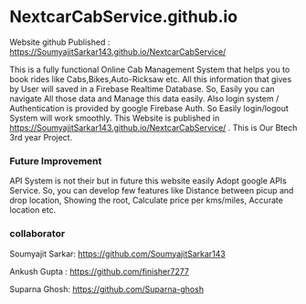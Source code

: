 # NextcarCabService.github.io

Website github Published : https://SoumyajitSarkar143.github.io/NextcarCabService/ 

This is a fully functional Online Cab Management System that helps you to book rides like Cabs,Bikes,Auto-Ricksaw etc. All this information that gives by User will saved in a Firebase Realtime Database. So, Easily you can navigate All those data and Manage this data easily. Also login system / Authentication is provided by google Firebase Auth. So Easily login/logout System will work smoothly. This Website is published in https://SoumyajitSarkar143.github.io/NextcarCabService/  . This is Our Btech 3rd year Project. 

### Future Improvement
API System is not their but in future this website easily Adopt google APIs Service.
So, you can develop few features like Distance between picup and drop location,
Showing the root,
Calculate price per kms/miles,
Accurate location etc.


### collaborator

Soumyajit Sarkar: https://github.com/SoumyajitSarkar143

Ankush Gupta : https://github.com/finisher7277

Suparna Ghosh: https://github.com/Suparna-ghosh
